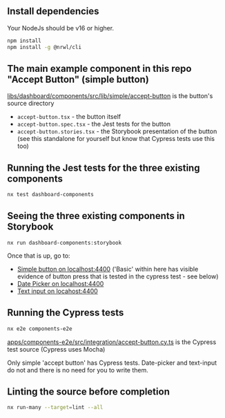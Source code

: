 ## Install dependencies

Your NodeJs should be v16 or higher.

```bash
npm install
npm install -g @nrwl/cli
```

## The main example component in this repo "Accept Button" (simple button)

[libs/dashboard/components/src/lib/simple/accept-button](libs/dashboard/components/src/lib/simple/accept-button/) is the button's source directory

* `accept-button.tsx` - the button itself
* `accept-button.spec.tsx` - the Jest tests for the button
* `accept-button.stories.tsx` - the Storybook presentation of the button (see this standalone for yourself but know that Cypress tests use this too)

## Running the Jest tests for the three existing components

```bash
nx test dashboard-components
```

## Seeing the three existing components in Storybook

```
nx run dashboard-components:storybook
```

Once that is up, go to:

* [Simple button on localhost:4400](http://localhost:4400/?path=/story/simple-accept-button--primary) ('Basic' within here has visible evidence of button press that is tested in the cypress test - see below)
* [Date Picker on localhost:4400](http://localhost:4400/?path=/story/simple-date-input--primary)
* [Text input on locahost:4400](http://localhost:4400/?path=/story/simple-text-input--primary)

## Running the Cypress tests

```bash
nx e2e components-e2e
```

[apps/components-e2e/src/integration/accept-button.cy.ts](apps/components-e2e/src/integration/accept-button.cy.ts) is the Cypress test source (Cypress uses Mocha)

Only simple 'accept button' has Cypress tests. Date-picker and text-input do not and there is no need for you to write them.

## Linting the source before completion

```bash
nx run-many --target=lint --all
```
